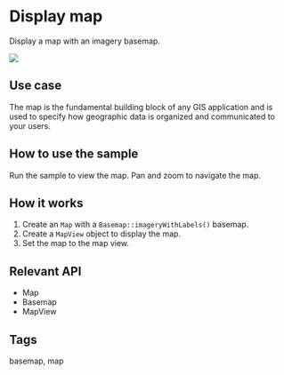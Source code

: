 # Display map

Display a map with an imagery basemap.

![](screenshot.png)

## Use case

The map is the fundamental building block of any GIS application and is used to specify how geographic data is organized and communicated to your users.

## How to use the sample

Run the sample to view the map. Pan and zoom to navigate the map.

## How it works

1. Create an `Map` with a `Basemap::imageryWithLabels()` basemap.
2. Create a `MapView` object to display the map.
3. Set the map to the map view.

## Relevant API

* Map
* Basemap
* MapView

## Tags

basemap, map
